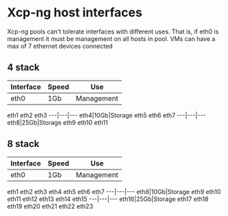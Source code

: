 # Xcp-ng host interfaces

Xcp-ng pools can't tolerate interfaces with different uses.
That is, if eth0 is management it must be management on all hosts in pool.
VMs can have a max of 7 ethernet devices connected

## 4 stack

Interface|Speed|Use
---|---|---
eth0|1Gb|Management
eth1
eth2
eth3
---|---|---
eth4|10Gb|Storage
eth5
eth6
eth7
---|---|---
eth8|25Gb|Storage
eth9
eth10
eth11

## 8 stack

Interface|Speed|Use
---|---|---
eth0|1Gb|Management
eth1
eth2
eth3
eth4
eth5
eth6
eth7
---|---|---
eth8|10Gb|Storage
eth9
eth10
eth11
eth12
eth13
eth14
eth15
---|---|---
eth16|25Gb|Storage
eth17
eth18
eth19
eth20
eth21
eth22
eth23
